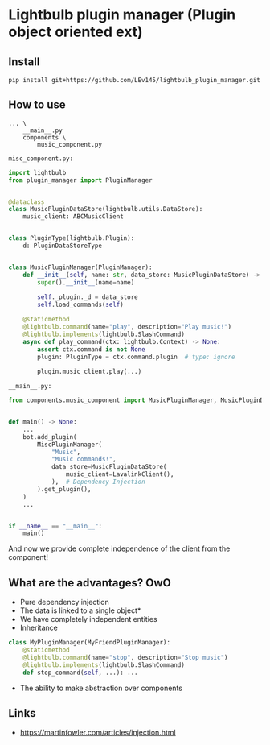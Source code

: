 # Lightbulb plugin manager  (Plugin object oriented ext)


## Install

```
pip install git+https://github.com/LEv145/lightbulb_plugin_manager.git
```


## How to use
```
... \
    __main__.py
    components \ 
        music_component.py
```

`misc_component.py:`
```py
import lightbulb
from plugin_manager import PluginManager


@dataclass
class MusicPluginDataStore(lightbulb.utils.DataStore):
    music_client: ABCMusicClient


class PluginType(lightbulb.Plugin):
    d: PluginDataStoreType


class MusicPluginManager(PluginManager):
    def __init__(self, name: str, data_store: MusicPluginDataStore) -> None:
        super().__init__(name=name)
        
        self._plugin._d = data_store
        self.load_commands(self)

    @staticmethod
    @lightbulb.command(name="play", description="Play music!")
    @lightbulb.implements(lightbulb.SlashCommand)
    async def play_command(ctx: lightbulb.Context) -> None:
        assert ctx.command is not None
        plugin: PluginType = ctx.command.plugin  # type: ignore
        
        plugin.music_client.play(...)
```

`__main__.py:`
```py
from components.music_component import MusicPluginManager, MusicPluginDataStore


def main() -> None:
    ...
    bot.add_plugin(
        MiscPluginManager(
            "Music", 
            "Music commands!", 
            data_store=MusicPluginDataStore(
                music_client=LavalinkClient(),
            ),  # Dependency Injection
        ).get_plugin(),
    )
    ...


if __name__ == "__main__":
    main()
```
And now we provide complete independence of the client from the component!


## What are the advantages? OwO

* Pure dependency injection
* The data is linked to a single object*
* We have completely independent entities
* Inheritance
```py
class MyPluginManager(MyFriendPluginManager):
    @staticmethod
    @lightbulb.command(name="stop", description="Stop music")
    @lightbulb.implements(lightbulb.SlashCommand)
    def stop_command(self, ...): ...
```
* The ability to make abstraction over components


## Links
* https://martinfowler.com/articles/injection.html
